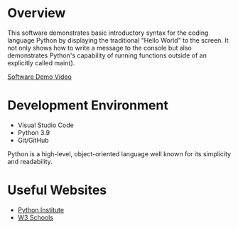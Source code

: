 # Overview

This software demonstrates basic introductory syntax for the coding language Python by displaying the traditional "Hello World" to the screen. It not only shows how to write a message to the console but also demonstrates Python's capability of running functions outside of an explicitly called main().

[Software Demo Video](https://www.youtube.com/watch?v=M_FgCm_PB3w)

# Development Environment

* Visual Studio Code
* Python 3.9
* Git/GitHub

Python is a high-level, object-oriented language well known for its simplicity and readability.

# Useful Websites

* [Python Institute](https://pythoninstitute.org/about-python#:~:text=Python%20was%20created%20by%20Guido,called%20Monty%20Python's%20Flying%20Circus.)
* [W3 Schools](https://www.w3schools.com/python/python_intro.asp)
